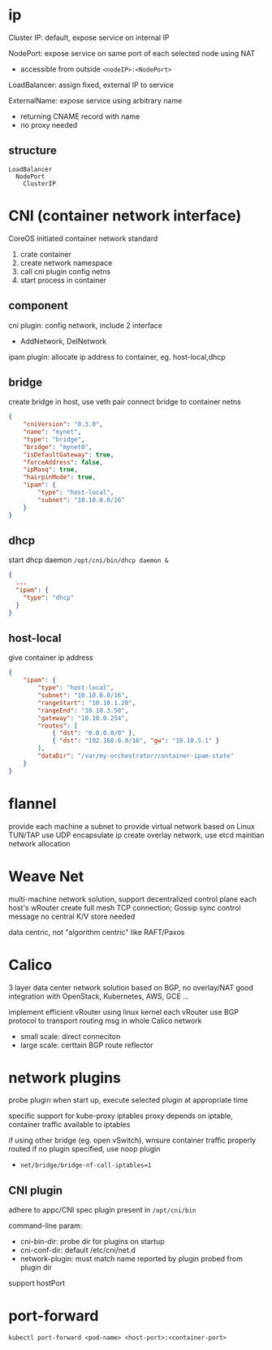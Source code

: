 # ip
Cluster IP: default, expose service on internal IP

NodePort: expose service on same port of each selected node using NAT
  - accessible from outside `<nodeIP>:<NodePort>`

LoadBalancer: assign fixed, external IP to service

ExternalName: expose service using arbitrary name
  - returning CNAME record with name
  - no proxy needed

## structure
```
LoadBalancer
  NodePort
    ClusterIP
```

# CNI (container network interface)
CoreOS initiated container network standard
1. crate container 
2. create network namespace
3. call cni plugin config netns
4. start process in container

## component
cni plugin: config network, include 2 interface
- AddNetwork, DelNetwork

ipam plugin: allocate ip address to container, eg. host-local,dhcp

## bridge
create bridge in host, use veth pair connect bridge to container netns

```json
{
    "cniVersion": "0.3.0",
    "name": "mynet",
    "type": "bridge",
    "bridge": "mynet0",
    "isDefaultGateway": true,
    "forceAddress": false,
    "ipMasq": true,
    "hairpinMode": true,
    "ipam": {
        "type": "host-local",
        "subnet": "10.10.0.0/16"
    }
}
```

## dhcp
start dhcp daemon `/opt/cni/bin/dhcp daemon &`
```json
{
  ...
  "ipam": {
    "type": "dhcp"
  }
}
```
## host-local
give container ip address
```json
{
    "ipam": {
        "type": "host-local",
        "subnet": "10.10.0.0/16",
        "rangeStart": "10.10.1.20",
        "rangeEnd": "10.10.3.50",
        "gateway": "10.10.0.254",
        "routes": [
            { "dst": "0.0.0.0/0" },
            { "dst": "192.168.0.0/16", "gw": "10.10.5.1" }
        ],
        "dataDir": "/var/my-orchestrator/container-ipam-state"
    }
}
```

# flannel
provide each machine a subnet to provide virtual network
based on Linux TUN/TAP
use UDP encapsulate ip create overlay network, use etcd maintian network allocation

# Weave Net
multi-machine network solution, support decentralized control plane
each host's wRouter create full mesh TCP connection; Gossip sync control message
no central K/V store needed

data centric, not "algorithm centric" like RAFT/Paxos

# Calico
3 layer data center network solution based on BGP, no overlay/NAT
good integration with OpenStack, Kubernetes, AWS, GCE ...

implement efficient vRouter using linux kernel
each vRouter use BGP protocol to transport routing msg in whole Calico network
- small scale: direct conneciton
- large scale: certtain BGP route reflector



# network plugins
probe plugin when start up, execute selected plugin at appropriate time 

specific support for kube-proxy
iptables proxy depends on iptable, container traffic available to iptables

if using other bridge (eg. open vSwitch), wnsure container traffic properly routed
if no plugin specified, use noop plugin
  - `net/bridge/bridge-nf-call-iptables=1`

## CNI plugin
adhere to appc/CNI spec
plugin present in `/opt/cni/bin`

command-line param:
- cni-bin-dir: probe dir for plugins on startup
- cni-conf-dir: default /etc/cni/net.d
- network-plugin: must match name reported by plugin probed from plugin dir

support hostPort



# port-forward
`kubectl port-forward <pod-name> <host-port>:<container-port>`

























